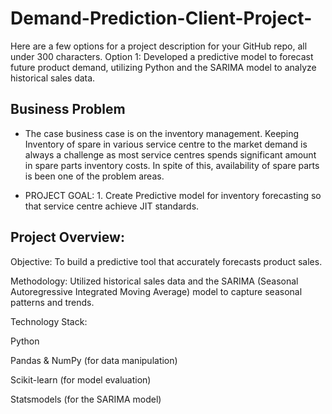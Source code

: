 # Demand-Prediction-Client-Project-
Here are a few options for a project description for your GitHub repo, all under 300 characters.  Option 1: Developed a predictive model to forecast future product demand, utilizing Python and the SARIMA model to analyze historical sales data. 

## Business Problem
- The case business case is on the inventory management. Keeping Inventory of spare in various service
centre to the market demand is always a challenge as most service centres spends significant amount in
spare parts inventory costs. In spite of this, availability of spare parts is been one of the problem areas.

- PROJECT GOAL: 1. Create Predictive model for inventory forecasting so that service centre achieve JIT
standards.

## Project Overview:

Objective: To build a predictive tool that accurately forecasts product sales.

Methodology: Utilized historical sales data and the SARIMA (Seasonal Autoregressive Integrated Moving Average) model to capture seasonal patterns and trends.

Technology Stack:

Python

Pandas & NumPy (for data manipulation)

Scikit-learn (for model evaluation)

Statsmodels (for the SARIMA model)
